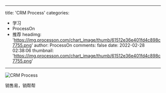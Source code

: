 
---
title: 'CRM Process'
categories: 
 - 学习
 - ProcessOn
 - 推荐
headimg: 'https://img.processon.com/chart_image/thumb/61512e36e401fd4c898c7755.png'
author: ProcessOn
comments: false
date: 2022-02-28 02:38:06
thumbnail: 'https://img.processon.com/chart_image/thumb/61512e36e401fd4c898c7755.png'
---

<div>   
<img class="thumb" alt="CRM Process" src="https://img.processon.com/chart_image/thumb/61512e36e401fd4c898c7755.png" referrerpolicy="no-referrer">
<p>销售易，销帮帮</p>  
</div>
            